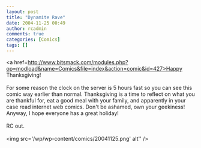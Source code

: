 ```yaml
---
layout: post
title: "Dynamite Rave"
date: 2004-11-25 00:49
author: rcadmin
comments: true
categories: [Comics]
tags: []
---
```

<a href=http://www.bitsmack.com/modules.php?op=modload&name=Comics&file=index&action=comic&id=427>Happy Thanksgiving!</a><br />
<br />
For some reason the clock on the server is 5 hours fast so you can see this comic way earlier than normal. Thanksgiving is a time to reflect on what you are thankful for, eat a good meal with your family, and apparently in your case read internet web comics. Don't be ashamed, own your geekiness! Anyway, I hope everyone has a great holiday!<br />
<br />
RC out.<Br><br><!--more--><img src='/wp/wp-content/comics/20041125.png' alt'' />
